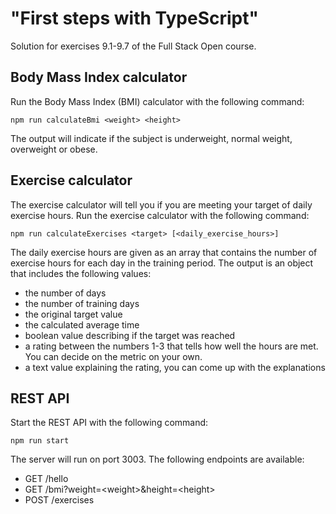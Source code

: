 # "First steps with TypeScript"

Solution for exercises 9.1-9.7 of the Full Stack Open course.


## Body Mass Index calculator

Run the Body Mass Index (BMI) calculator with the following command:

```
npm run calculateBmi <weight> <height>
```

The output will indicate if the subject is underweight, normal weight, overweight or obese.


## Exercise calculator

The exercise calculator will tell you if you are meeting your target of daily exercise hours.
Run the exercise calculator with the following command:

```
npm run calculateExercises <target> [<daily_exercise_hours>] 
```
The daily exercise hours are given as an array that contains the number of exercise hours for each day in the training period.
The output is an object that includes the following values:

* the number of days
* the number of training days
* the original target value
* the calculated average time
* boolean value describing if the target was reached
* a rating between the numbers 1-3 that tells how well the hours are met. You can decide on the metric on your own.
* a text value explaining the rating, you can come up with the explanations


## REST API

Start the REST API with the following command:

```
npm run start
```

The server will run on port 3003. The following endpoints are available:

* GET /hello
* GET /bmi?weight=\<weight\>&height=\<height\>
* POST /exercises